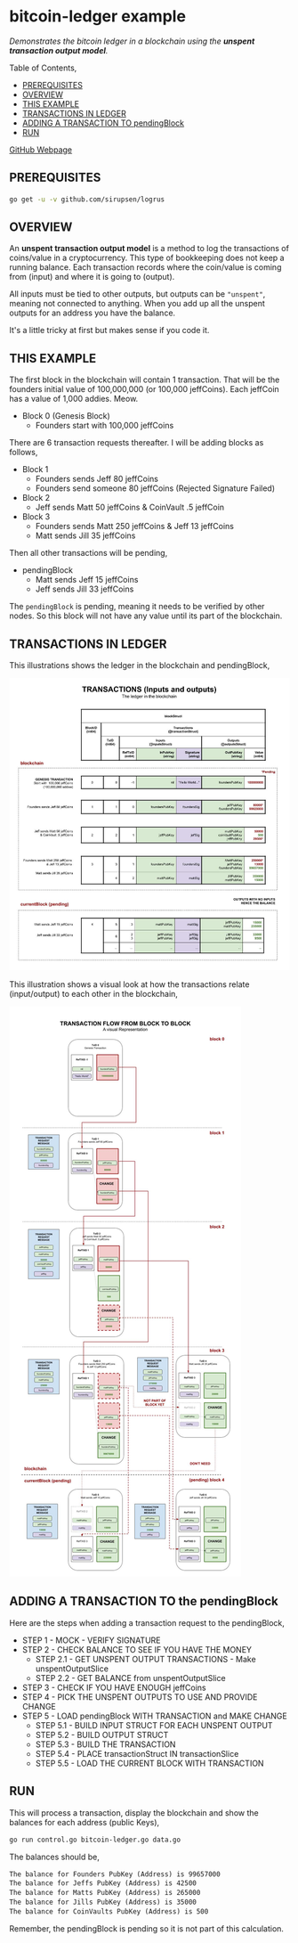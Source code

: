 # bitcoin-ledger example

_Demonstrates the bitcoin ledger in a blockchain using the
**unspent transaction output model**._

Table of Contents,

* [PREREQUISITES](https://github.com/JeffDeCola/my-go-examples/tree/master/blockchain/bitcoin-ledger#prerequisites)
* [OVERVIEW](https://github.com/JeffDeCola/my-go-examples/tree/master/blockchain/bitcoin-ledger#overview)
* [THIS EXAMPLE](https://github.com/JeffDeCola/my-go-examples/tree/master/blockchain/bitcoin-ledger#this-example)
* [TRANSACTIONS IN LEDGER](https://github.com/JeffDeCola/my-go-examples/tree/master/blockchain/bitcoin-ledger#transactions-in-ledger)
* [ADDING A TRANSACTION TO pendingBlock](https://github.com/JeffDeCola/my-go-examples/tree/master/blockchain/bitcoin-ledger#adding-a-transaction-to-pendingblock)
* [RUN](https://github.com/JeffDeCola/my-go-examples/tree/master/blockchain/bitcoin-ledger#run)

[GitHub Webpage](https://jeffdecola.github.io/my-go-examples/)

## PREREQUISITES

```bash
go get -u -v github.com/sirupsen/logrus
```

## OVERVIEW

An **unspent transaction output model** is a method to log the transactions
of coins/value in a cryptocurrency. This type of bookkeeping does not keep a
running balance. Each transaction records where the coin/value
is coming from (input) and where it is going to (output).

All inputs must be tied to other outputs, but outputs can be `"unspent"`, meaning
not connected to anything.  When you add up all the unspent outputs for an address
you have the balance.

It's a little tricky at first but makes sense if you code it.

## THIS EXAMPLE

The first block in the blockchain will contain 1 transaction.  That will be the
founders initial value of 100,000,000 (or 100,000 jeffCoins). Each jeffCoin
has a value of 1,000 addies. Meow.

* Block 0 (Genesis Block)
  * Founders start with  100,000 jeffCoins

There are 6 transaction requests thereafter. I will be adding
blocks as follows,

* Block 1
  * Founders sends Jeff 80 jeffCoins
  * Founders send someone 80 jeffCoins (Rejected Signature Failed)
* Block 2  
  * Jeff sends Matt 50 jeffCoins & CoinVault .5 jeffCoin
* Block 3  
  * Founders sends Matt 250 jeffCoins & Jeff 13 jeffCoins
  * Matt sends Jill 35 jeffCoins

Then all other transactions will be pending,

* pendingBlock
  * Matt sends Jeff 15 jeffCoins
  * Jeff sends Jill 33 jeffCoins

The `pendingBlock` is pending, meaning it needs to be verified by other nodes.
So this block will not have any value until its part of the blockchain.

## TRANSACTIONS IN LEDGER

This illustrations shows the ledger in the blockchain and pendingBlock,

![IMAGE - bitcoin-transactions-inputs-and-outputs - IMAGE](../../docs/pics/bitcoin-transactions-inputs-and-outputs.jpg)

This illustration shows a visual look at how the transactions relate
(input/output) to each other in the blockchain,

![IMAGE - bitcoin-transaction-flow-from-block-to-block - IMAGE](../../docs/pics/bitcoin-transaction-flow-from-block-to-block.jpg)

## ADDING A TRANSACTION TO the pendingBlock

Here are the steps when adding a transaction request to the pendingBlock,

* STEP 1 - MOCK - VERIFY SIGNATURE
* STEP 2 - CHECK BALANCE TO SEE IF YOU HAVE THE MONEY
  * STEP 2.1 - GET UNSPENT OUTPUT TRANSACTIONS  - Make unspentOutputSlice
  * STEP 2.2 - GET BALANCE from unspentOutputSlice
* STEP 3 - CHECK IF YOU HAVE ENOUGH jeffCoins
* STEP 4 - PICK THE UNSPENT OUTPUTS TO USE AND PROVIDE CHANGE
* STEP 5 - LOAD pendingBlock WITH TRANSACTION and MAKE CHANGE
  * STEP 5.1 - BUILD INPUT STRUCT FOR EACH UNSPENT OUTPUT
  * STEP 5.2 - BUILD OUTPUT STRUCT
  * STEP 5.3 - BUILD THE TRANSACTION
  * STEP 5.4 - PLACE transactionStruct IN transactionSlice
  * STEP 5.5 - LOAD THE CURRENT BLOCK WITH TRANSACTION

## RUN

This will process a transaction, display the blockchain and show the
balances for each address (public Keys),

```bash
go run control.go bitcoin-ledger.go data.go
```

The balances should be,

```txt
The balance for Founders PubKey (Address) is 99657000
The balance for Jeffs PubKey (Address) is 42500
The balance for Matts PubKey (Address) is 265000
The balance for Jills PubKey (Address) is 35000
The balance for CoinVaults PubKey (Address) is 500
```

Remember, the pendingBlock is pending so it is not part
of this calculation.

